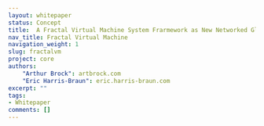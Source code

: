 ```yaml
---
layout: whitepaper
status: Concept
title:  A Fractal Virtual Machine System Frarmework as New Networked Global Nervous System
nav_title: Fractal Virtual Machine
navigation_weight: 1
slug: fractalvm
project: core
authors:
    "Arthur Brock": artbrock.com
    "Eric Harris-Braun": eric.harris-braun.com
excerpt: ""
tags:
- Whitepaper
comments: []
---
```

